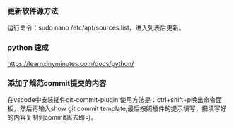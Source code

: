 ### 更新软件源方法
运行命令：sudo nano /etc/apt/sources.list，进入列表后更新。

### python 速成
https://learnxinyminutes.com/docs/python/

### 添加了规范commit提交的内容
在vscode中安装插件git-commit-plugin
使用方法是：ctrl+shift+p唤出命令面板，然后再输入show git commit template,最后按照插件的提示填写，把填写好的内容复制到commit离去即可。